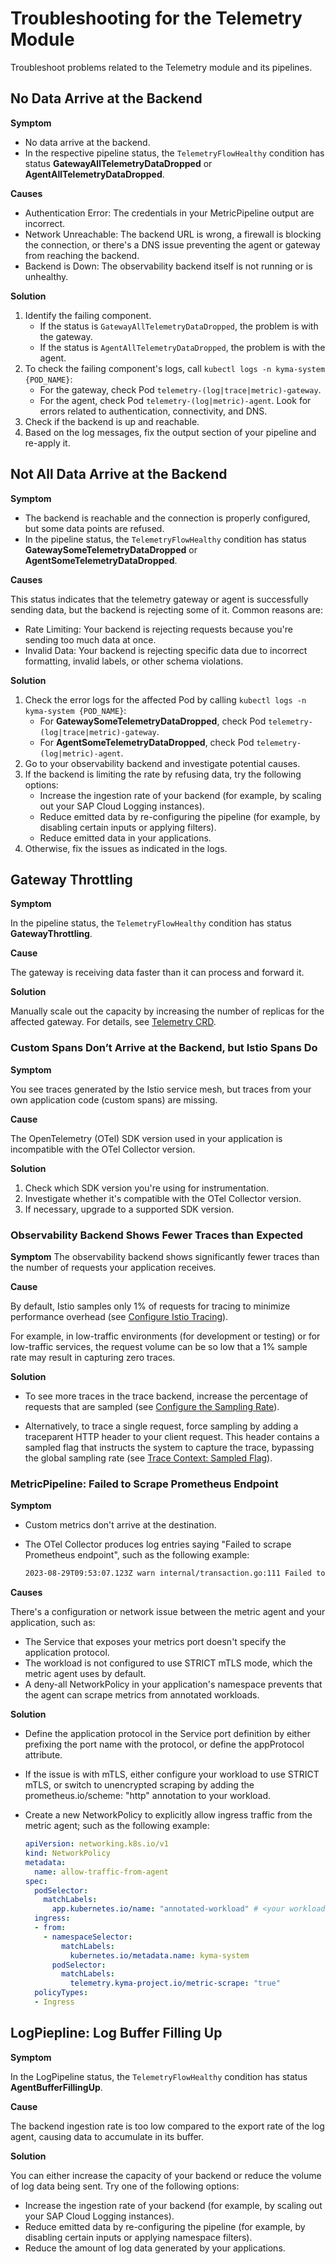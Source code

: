 # Troubleshooting for the Telemetry Module

Troubleshoot problems related to the Telemetry module and its pipelines.

## No Data Arrive at the Backend

**Symptom**

- No data arrive at the backend.
- In the respective pipeline status, the `TelemetryFlowHealthy` condition has status **GatewayAllTelemetryDataDropped** or **AgentAllTelemetryDataDropped**.

**Causes**

- Authentication Error: The credentials in your MetricPipeline output are incorrect.
- Network Unreachable: The backend URL is wrong, a firewall is blocking the connection, or there's a DNS issue preventing the agent or gateway from reaching the backend.
- Backend is Down: The observability backend itself is not running or is unhealthy.

**Solution**

1. Identify the failing component.
   - If the status is `GatewayAllTelemetryDataDropped`, the problem is with the gateway.
   - If the status is `AgentAllTelemetryDataDropped`, the problem is with the agent.
2. To check the failing component's logs, call `kubectl logs -n kyma-system {POD_NAME}`:
   - For the gateway, check Pod `telemetry-(log|trace|metric)-gateway`.
   - For the agent, check Pod `telemetry-(log|metric)-agent`.
   Look for errors related to authentication, connectivity, and DNS.
3. Check if the backend is up and reachable.
4. Based on the log messages, fix the output section of your pipeline and re-apply it.

## Not All Data Arrive at the Backend

**Symptom**

- The backend is reachable and the connection is properly configured, but some data points are refused.
- In the pipeline status, the `TelemetryFlowHealthy` condition has status **GatewaySomeTelemetryDataDropped** or **AgentSomeTelemetryDataDropped**.

**Causes**

This status indicates that the telemetry gateway or agent is successfully sending data, but the backend is rejecting some of it. Common reasons are:

- Rate Limiting: Your backend is rejecting requests because you're sending too much data at once.
- Invalid Data: Your backend is rejecting specific data due to incorrect formatting, invalid labels, or other schema violations.

**Solution**

1. Check the error logs for the affected Pod by calling `kubectl logs -n kyma-system {POD_NAME}`:
   - For **GatewaySomeTelemetryDataDropped**, check Pod `telemetry-(log|trace|metric)-gateway`.
   - For **AgentSomeTelemetryDataDropped**, check Pod `telemetry-(log|metric)-agent`.
2. Go to your observability backend and investigate potential causes.
3. If the backend is limiting the rate by refusing data, try the following options:
   - Increase the ingestion rate of your backend (for example, by scaling out your SAP Cloud Logging instances).
   - Reduce emitted data by re-configuring the pipeline (for example, by disabling certain inputs or applying filters).
   - Reduce emitted data in your applications.
4. Otherwise, fix the issues as indicated in the logs.

## Gateway Throttling

**Symptom**

In the pipeline status, the `TelemetryFlowHealthy` condition has status **GatewayThrottling**.

**Cause**

The gateway is receiving data faster than it can process and forward it.

**Solution**

Manually scale out the capacity by increasing the number of replicas for the affected gateway. For details, see [Telemetry CRD](https://kyma-project.io/#/telemetry-manager/user/01-manager?id=module-configuration).

### Custom Spans Don’t Arrive at the Backend, but Istio Spans Do

**Symptom**

You see traces generated by the Istio service mesh, but traces from your own application code (custom spans) are missing.

**Cause**

The OpenTelemetry (OTel) SDK version used in your application is incompatible with the OTel Collector version.

**Solution**

1. Check which SDK version you're using for instrumentation.
2. Investigate whether it's compatible with the OTel Collector version.
3. If necessary, upgrade to a supported SDK version.

### Observability Backend Shows Fewer Traces than Expected

**Symptom**
The observability backend shows significantly fewer traces than the number of requests your application receives.

**Cause**

By default, Istio samples only 1% of requests for tracing to minimize performance overhead (see [Configure Istio Tracing](./collecting-traces/istio-support.md)).

For example, in low-traffic environments (for development or testing) or for low-traffic services, the request volume can be so low that a 1% sample rate may result in capturing zero traces.

**Solution**

- To see more traces in the trace backend, increase the percentage of requests that are sampled (see [Configure the Sampling Rate](./collecting-traces/istio-support.md#configure-the-sampling-rate)).

- Alternatively, to trace a single request, force sampling by adding a traceparent HTTP header to your client request. This header contains a sampled flag that instructs the system to capture the trace, bypassing the global sampling rate (see [Trace Context: Sampled Flag](https://www.w3.org/TR/trace-context/#sampled-flag)).

### MetricPipeline: Failed to Scrape Prometheus Endpoint

**Symptom**

- Custom metrics don't arrive at the destination.
- The OTel Collector produces log entries saying "Failed to scrape Prometheus endpoint", such as the following example:

  ```bash
  2023-08-29T09:53:07.123Z warn internal/transaction.go:111 Failed to scrape Prometheus endpoint {"kind": "receiver", "name": "prometheus/app-pods", "data_type": "metrics", "scrape_timestamp": 1693302787120, "target_labels": "{__name__=\"up\", instance=\"10.42.0.18:8080\", job=\"app-pods\"}"}
  ```
<!-- markdown-link-check-disable-next-line -->
**Causes**

There's a configuration or network issue between the metric agent and your application, such as:

- The Service that exposes your metrics port doesn't specify the application protocol.
- The workload is not configured to use STRICT mTLS mode, which the metric agent uses by default.
- A deny-all NetworkPolicy in your application's namespace prevents that the agent can scrape metrics from annotated workloads.

**Solution**

- Define the application protocol in the Service port definition by either prefixing the port name with the protocol, or define the appProtocol attribute.
- If the issue is with mTLS, either configure your workload to use STRICT mTLS, or switch to unencrypted scraping by adding the prometheus.io/scheme: "http" annotation to your workload.
- Create a new NetworkPolicy to explicitly allow ingress traffic from the metric agent; such as the following example:

  ```yaml
  apiVersion: networking.k8s.io/v1
  kind: NetworkPolicy
  metadata:
    name: allow-traffic-from-agent
  spec:
    podSelector:
      matchLabels:
        app.kubernetes.io/name: "annotated-workload" # <your workload here>
    ingress:
    - from:
      - namespaceSelector:
          matchLabels:
            kubernetes.io/metadata.name: kyma-system
        podSelector:
          matchLabels:
            telemetry.kyma-project.io/metric-scrape: "true"
    policyTypes:
    - Ingress

  ```

## LogPiepline: Log Buffer Filling Up

**Symptom**

In the LogPipeline status, the `TelemetryFlowHealthy` condition has status **AgentBufferFillingUp**.

**Cause**

The backend ingestion rate is too low compared to the export rate of the log agent, causing data to accumulate in its buffer.

**Solution**

You can either increase the capacity of your backend or reduce the volume of log data being sent. Try one of the following options:

- Increase the ingestion rate of your backend (for example, by scaling out your SAP Cloud Logging instances).
- Reduce emitted data by re-configuring the pipeline (for example, by disabling certain inputs or applying namespace filters).
- Reduce the amount of log data generated by your applications.